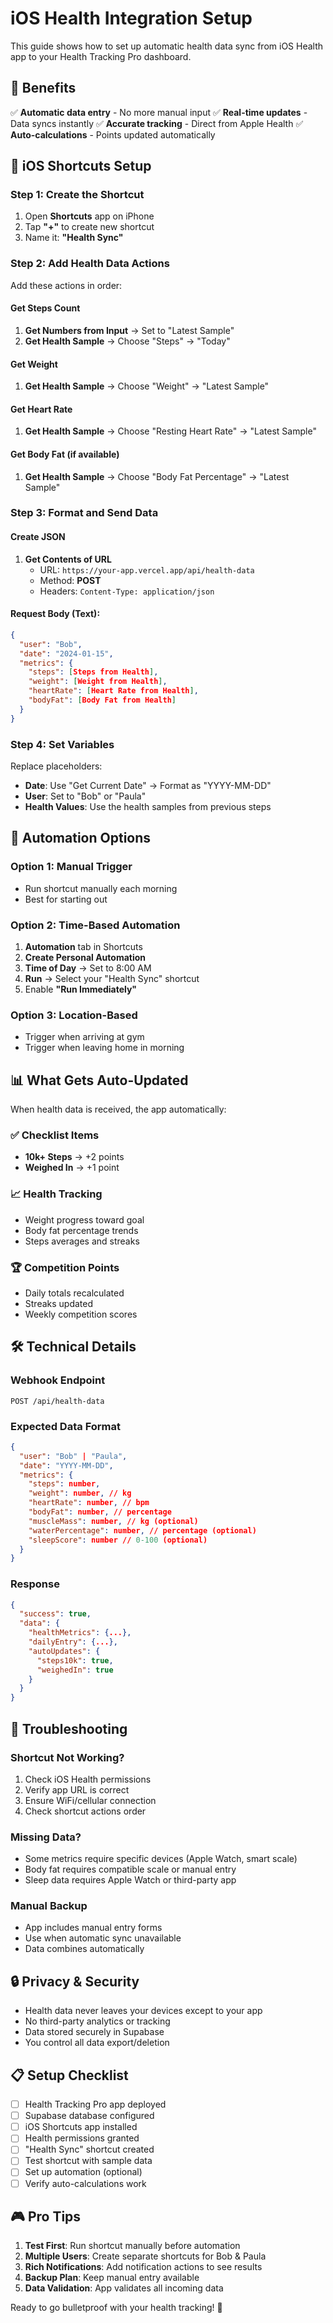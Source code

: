 # iOS Health Integration Setup

This guide shows how to set up automatic health data sync from iOS Health app to your Health Tracking Pro dashboard.

## 🎯 Benefits

✅ **Automatic data entry** - No more manual input
✅ **Real-time updates** - Data syncs instantly
✅ **Accurate tracking** - Direct from Apple Health
✅ **Auto-calculations** - Points updated automatically

## 📱 iOS Shortcuts Setup

### Step 1: Create the Shortcut

1. Open **Shortcuts** app on iPhone
2. Tap **"+"** to create new shortcut
3. Name it: **"Health Sync"**

### Step 2: Add Health Data Actions

Add these actions in order:

#### Get Steps Count
1. **Get Numbers from Input** → Set to "Latest Sample"
2. **Get Health Sample** → Choose "Steps" → "Today"

#### Get Weight
1. **Get Health Sample** → Choose "Weight" → "Latest Sample"

#### Get Heart Rate
1. **Get Health Sample** → Choose "Resting Heart Rate" → "Latest Sample"

#### Get Body Fat (if available)
1. **Get Health Sample** → Choose "Body Fat Percentage" → "Latest Sample"

### Step 3: Format and Send Data

#### Create JSON
1. **Get Contents of URL**
   - URL: `https://your-app.vercel.app/api/health-data`
   - Method: **POST**
   - Headers: `Content-Type: application/json`

#### Request Body (Text):
```json
{
  "user": "Bob",
  "date": "2024-01-15",
  "metrics": {
    "steps": [Steps from Health],
    "weight": [Weight from Health],
    "heartRate": [Heart Rate from Health],
    "bodyFat": [Body Fat from Health]
  }
}
```

### Step 4: Set Variables

Replace placeholders:
- **Date**: Use "Get Current Date" → Format as "YYYY-MM-DD"
- **User**: Set to "Bob" or "Paula"
- **Health Values**: Use the health samples from previous steps

## 🔄 Automation Options

### Option 1: Manual Trigger
- Run shortcut manually each morning
- Best for starting out

### Option 2: Time-Based Automation
1. **Automation** tab in Shortcuts
2. **Create Personal Automation**
3. **Time of Day** → Set to 8:00 AM
4. **Run** → Select your "Health Sync" shortcut
5. Enable **"Run Immediately"**

### Option 3: Location-Based
- Trigger when arriving at gym
- Trigger when leaving home in morning

## 📊 What Gets Auto-Updated

When health data is received, the app automatically:

### ✅ Checklist Items
- **10k+ Steps** → +2 points
- **Weighed In** → +1 point

### 📈 Health Tracking
- Weight progress toward goal
- Body fat percentage trends
- Steps averages and streaks

### 🏆 Competition Points
- Daily totals recalculated
- Streaks updated
- Weekly competition scores

## 🛠️ Technical Details

### Webhook Endpoint
```
POST /api/health-data
```

### Expected Data Format
```json
{
  "user": "Bob" | "Paula",
  "date": "YYYY-MM-DD",
  "metrics": {
    "steps": number,
    "weight": number, // kg
    "heartRate": number, // bpm
    "bodyFat": number, // percentage
    "muscleMass": number, // kg (optional)
    "waterPercentage": number, // percentage (optional)
    "sleepScore": number // 0-100 (optional)
  }
}
```

### Response
```json
{
  "success": true,
  "data": {
    "healthMetrics": {...},
    "dailyEntry": {...},
    "autoUpdates": {
      "steps10k": true,
      "weighedIn": true
    }
  }
}
```

## 🔧 Troubleshooting

### Shortcut Not Working?
1. Check iOS Health permissions
2. Verify app URL is correct
3. Ensure WiFi/cellular connection
4. Check shortcut actions order

### Missing Data?
- Some metrics require specific devices (Apple Watch, smart scale)
- Body fat requires compatible scale or manual entry
- Sleep data requires Apple Watch or third-party app

### Manual Backup
- App includes manual entry forms
- Use when automatic sync unavailable
- Data combines automatically

## 🔒 Privacy & Security

- Health data never leaves your devices except to your app
- No third-party analytics or tracking
- Data stored securely in Supabase
- You control all data export/deletion

## 📋 Setup Checklist

- [ ] Health Tracking Pro app deployed
- [ ] Supabase database configured
- [ ] iOS Shortcuts app installed
- [ ] Health permissions granted
- [ ] "Health Sync" shortcut created
- [ ] Test shortcut with sample data
- [ ] Set up automation (optional)
- [ ] Verify auto-calculations work

## 🎮 Pro Tips

1. **Test First**: Run shortcut manually before automation
2. **Multiple Users**: Create separate shortcuts for Bob & Paula
3. **Rich Notifications**: Add notification actions to see results
4. **Backup Plan**: Keep manual entry available
5. **Data Validation**: App validates all incoming data

Ready to go bulletproof with your health tracking! 💪